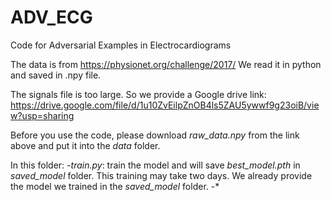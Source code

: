 # ADV_ECG
Code for Adversarial Examples in Electrocardiograms

The data is from https://physionet.org/challenge/2017/ We read it in python and saved in .npy file. 

The signals file is too large. So we provide a Google drive link: https://drive.google.com/file/d/1u10ZvEilpZnOB4ls5ZAU5ywwf9g23oiB/view?usp=sharing

Before you use the code, please download *raw_data.npy* from the link above and put it into the *data* folder.

In this folder:
-*train.py*: train the model and will save *best_model.pth* in *saved_model* folder. This training may take two days. We already provide the model we trained in the *saved_model* folder.
-*



